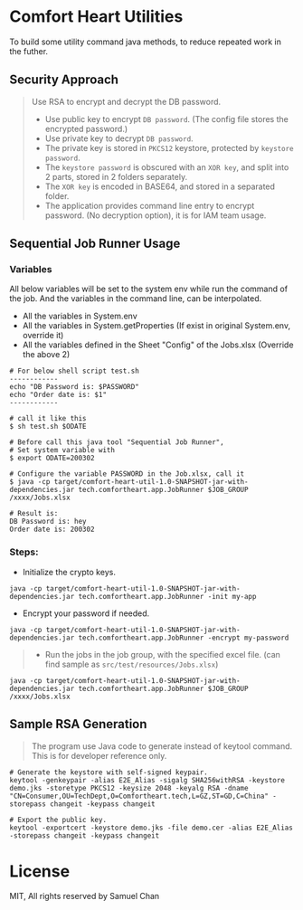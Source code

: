 # Comfort Heart Utilities
To build some utility command java methods, to reduce repeated work in the futher.


## Security Approach
> Use RSA to encrypt and decrypt the DB password.  
> - Use public key to encrypt `DB password`. (The config file stores the encrypted password.)
> - Use private key to decrypt `DB password`.
> - The private key is stored in `PKCS12` keystore, protected by `keystore password`.
> - The `keystore password` is obscured with an `XOR key`, and split into 2 parts, stored in 2 folders separately.
> - The `XOR key` is encoded in BASE64, and stored in a separated folder.
> - The application provides command line entry to encrypt password. (No decryption option), it is for IAM team usage.

## Sequential Job Runner Usage
### Variables
All below variables will be set to the system env while run the command of the job. And the variables in the command line, can be interpolated. 
- All the variables in System.env
- All the variables in System.getProperties (If exist in original System.env, override it)
- All the variables defined in the Sheet "Config" of the Jobs.xlsx (Override the above 2)
```
# For below shell script test.sh
------------
echo "DB Password is: $PASSWORD"
echo "Order date is: $1"
------------

# call it like this 
$ sh test.sh $ODATE

# Before call this java tool "Sequential Job Runner",
# Set system variable with 
$ export ODATE=200302

# Configure the variable PASSWORD in the Job.xlsx, call it
$ java -cp target/comfort-heart-util-1.0-SNAPSHOT-jar-with-dependencies.jar tech.comfortheart.app.JobRunner $JOB_GROUP /xxxx/Jobs.xlsx

# Result is:
DB Password is: hey
Order date is: 200302

```

### Steps:
 - Initialize the crypto keys.     
```
java -cp target/comfort-heart-util-1.0-SNAPSHOT-jar-with-dependencies.jar tech.comfortheart.app.JobRunner -init my-app
```
 - Encrypt your password if needed.
 ``` 
 java -cp target/comfort-heart-util-1.0-SNAPSHOT-jar-with-dependencies.jar tech.comfortheart.app.JobRunner -encrypt my-password
```
> - Run the jobs in the job group, with the specified excel file. (can find sample as `src/test/resources/Jobs.xlsx`)
```
java -cp target/comfort-heart-util-1.0-SNAPSHOT-jar-with-dependencies.jar tech.comfortheart.app.JobRunner $JOB_GROUP /xxxx/Jobs.xlsx
```

## Sample RSA Generation
> The program use Java code to generate instead of keytool command. This is for developer reference only.
```
# Generate the keystore with self-signed keypair.
keytool -genkeypair -alias E2E_Alias -sigalg SHA256withRSA -keystore demo.jks -storetype PKCS12 -keysize 2048 -keyalg RSA -dname "CN=Consumer,OU=TechDept,O=Comfortheart.tech,L=GZ,ST=GD,C=China" -storepass changeit -keypass changeit

# Export the public key.
keytool -exportcert -keystore demo.jks -file demo.cer -alias E2E_Alias -storepass changeit -keypass changeit
```

# License
MIT, All rights reserved by Samuel Chan